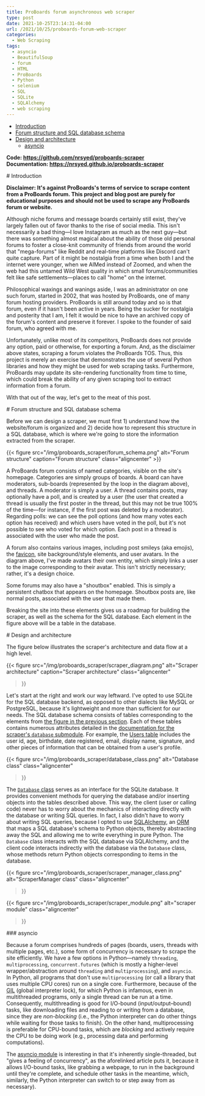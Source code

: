 ```yaml
---
title: ProBoards forum asynchronous web scraper
type: post
date: 2021-10-25T23:14:31-04:00
url: /2021/10/25/proboards-forum-web-scraper
categories:
  - Web Scraping
tags:
  - asyncio
  - BeautifulSoup
  - forum
  - HTML
  - ProBoards
  - Python
  - selenium
  - SQL
  - SQLite
  - SQLAlchemy
  - web scraping
---
```


* [Introduction](#introduction)
* [Forum structure and SQL database schema](#database)
* [Design and architecture](#design)
  * [asyncio](#asyncio)

**Code: https://github.com/nrsyed/proboards-scraper** <br>
**Documentation: https://nrsyed.github.io/proboards-scraper** 

<span id="introduction" />
# Introduction

**Disclaimer: It's against ProBoards's terms of service to scrape content from
a ProBoards forum. This project and blog post are purely for educational
purposes and should not be used to scrape any ProBoards forum or website.**

Although niche forums and message boards certainly still exist, they've
largely fallen out of favor thanks to the rise of social media. This isn't
necessarily a bad thing&mdash;I love Instagram as much as the next
guy&mdash;but there was something almost magical about the ability of those
old personal forums to foster a close-knit community of friends from around
the world that "mega-forums" like Reddit and real-time platforms like Discord
can't quite capture. Part of it might be nostalgia from a time when both I
and the internet were younger, when we AIMed instead of Zoomed, and when the
web had this untamed Wild West quality in which small forums/communities felt
like safe settlements&mdash;places to call "home" on the internet.

Philosophical waxings and wanings aside, I was an administrator on one such
forum, started in 2002, that was hosted by ProBoards, one of many forum hosting
providers. ProBoards is still around today and so is that forum, even
if it hasn't been active in years. Being the sucker for nostalgia and posterity
that I am, I felt it would be nice to have an archived copy of the forum's
content and preserve it forever. I spoke to the founder of said forum, who
agreed with me.

Unfortunately, unlike most of its competitors, ProBoards does not provide any
option, paid or otherwise, for exporting a forum. And, as the disclaimer above
states, scraping a forum violates the ProBoards TOS. Thus, this project is
merely an exercise that demonstrates the use of several Python libraries and
how they might be used for web scraping tasks. Furthermore, ProBoards may
update its site-rendering functionality from time to time, which could break
the ability of any given scraping tool to extract information from a forum.

With that out of the way, let's get to the meat of this post.


<span id="database" />
# Forum structure and SQL database schema

Before we can design a scraper, we must first 1) understand how the
website/forum is organized and 2) decide how to represent this structure
in a SQL database, which is where we're going to store the information
extracted from the scraper.

<span id="pb_forum_schema" />
{{< figure
  src="/img/proboards_scraper/forum_schema.png" alt="Forum structure"
  caption="Forum structure" class="aligncenter"
>}}

A ProBoards forum consists of named categories, visible on the site's homepage.
Categories are simply groups of boards. A board can have moderators,
sub-boards (represented by the loop in the diagram above), and threads. A
moderator is simply a user. A thread contains posts, may optionally have a
poll, and is created by a user (the user that created a thread is usually
the first poster in the thread, but this may not be true 100% of the
time&mdash;for instance, if the first post was deleted by a moderator).
Regarding polls: we can see the poll options (and how many votes each option
has received) and which users have voted in the poll, but it's not possible to
see who voted for which option. Each post in a thread is associated with the
user who made the post.

A forum also contains various images, including post smileys (aka emojis),
the [favicon][3], site background/style elements, and user avatars. In the
diagram above, I've made avatars their own entity, which simply links a user to
the image corresponding to their avatar. This isn't strictly necessary;
rather, it's a design choice.

Some forums may also have a "shoutbox" enabled. This is simply a persistent
chatbox that appears on the homepage. Shoutbox posts are, like normal posts,
associated with the user that made them.

Breaking the site into these elements gives us a roadmap for building the
scraper, as well as the schema for the SQL database. Each element in the
figure above will be a table in the database.

<span id="design" />
# Design and architecture

The figure below illustrates the scraper's architecture and data flow at a
high level.

{{< figure
  src="/img/proboards_scraper/scraper_diagram.png" alt="Scraper architecture"
  caption="Scraper architecture" class="aligncenter"
>}}

Let's start at the right and work our way leftward. I've opted to use SQLite
for the SQL database backend, as opposed to other dialects like MySQL or
PostgreSQL, because it's lightweight and more than sufficient for our needs.
The SQL database schema consists of tables corresponding to the elements
from [the figure in the previous section](#pb_forum_schema). Each of these
tables contains numerous attributes detailed in the
[documentation for the scraper's `database` submodule][4]. For example,
the [Users table][5] includes the user id, age, birthdate, date registered,
email, display name, signature, and other pieces of information that can
be obtained from a user's profile.

{{< figure
  src="/img/proboards_scraper/database_class.png" alt="Database class"
  class="aligncenter"
>}}

The [`Database` class][6] serves as an interface for the SQLite database.
It provides convenient methods for querying the database and/or inserting
objects into the tables described above. This way, the client (user or
calling code) never has to worry about the mechanics of interacting directly
with the database or writing SQL queries. In fact, I also didn't have to
worry about writing SQL queries, because I opted to use [SQLAlchemy][7], an
[ORM][8] that maps a SQL database's schema to Python objects, thereby
abstracting away the SQL and allowing me to write everything in pure Python.
The `Database` class interacts with the SQL database via SQLAlchemy, and the
client code interacts indirectly with the database via the `Database` class,
whose methods return Python objects corresponding to items in the database.

{{< figure
  src="/img/proboards_scraper/scraper_manager_class.png"
  alt="ScraperManager class" class="aligncenter"
>}}

{{< figure
  src="/img/proboards_scraper/scraper_module.png"
  alt="scraper module" class="aligncenter"
>}}

<span id="asyncio" />
### asyncio

Because a forum comprises hundreds of pages (boards, users, threads with
multiple pages, etc.), some form of concurrency is necessary to scrape the
site efficiently. We have a few options in Python&mdash;namely `threading`,
`multiprocessing`, `concurrent.futures` (which is mostly a higher-level
wrapper/abstraction around `threading` and `multiprocessing`), and `asyncio`.
In Python, all programs that don't use `multiprocessing` (or call a library
that uses multiple CPU cores) run on a single core. Furthermore, because of the
[GIL][2] (global interpreter lock), for which Python is infamous, even in
multithreaded programs, only a single thread can be run at a time.
Consequently, multithreading is good for I/O-bound (input/output&ndash;bound)
tasks, like downloading files and reading to or writing from a database,
since they are *non-blocking* (i.e., the Python interpreter can do other
things while waiting for those tasks to finish). On the other hand,
multiprocessing is preferable for CPU-bound tasks, which are *blocking* and
actively require the CPU to be doing work (e.g., processing data and
performing computations).

The [asyncio module][1] is interesting in that it's inherently single-threaded,
but "gives a feeling of concurrency", as the aforelinked article puts it,
because it allows I/O-bound tasks, like grabbing a webpage, to run in the
background until they're complete, and schedule other tasks in the meantime,
which, similarly, the Python interpreter can switch to or step away from as
necessary).


[1]: https://realpython.com/async-io-python/
[2]: https://realpython.com/python-gil/
[3]: https://en.wikipedia.org/wiki/Favicon
[4]: https://nrsyed.github.io/proboards-scraper/html/proboards_scraper.database.html
[5]: https://nrsyed.github.io/proboards-scraper/html/proboards_scraper.database.html#proboards_scraper.database.User
[6]: https://nrsyed.github.io/proboards-scraper/html/proboards_scraper.database.html#proboards_scraper.database.Database
[7]: https://www.sqlalchemy.org/
[8]: https://en.wikipedia.org/wiki/Object%E2%80%93relational_mapping
